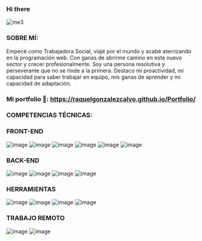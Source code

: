 ### Hi there 

![me3](https://github.com/raquelgonzalezcalvo/raquelgonzalezcalvo/assets/115733488/e6c412ef-c534-4ff0-bde8-12a392031a7d)

### SOBRE MÍ:

Empecé como Trabajadora Social, viajé por el mundo y acabé aterrizando en la programación web. Con ganas de abrirme camino en este nuevo sector y crecer profesionalmente. Soy una persona resolutiva y perseverante que no se rinde a la primera. 
Destaco mi proactividad, mi capacidad para saber trabajar en equipo, mis ganas de aprender y mi capacidad de adaptación.

### Mi portfolio 📁: https://raquelgonzalezcalvo.github.io/Portfolio/

### COMPETENCIAS TÉCNICAS:

### FRONT-END

![image](https://user-images.githubusercontent.com/115733488/233001621-a043f89e-205a-44ce-8c7e-fe268d2c00a7.png) ![image](https://user-images.githubusercontent.com/115733488/233001666-97ea5d9c-80cc-4d20-a149-112c1ea2ef61.png) ![image](https://user-images.githubusercontent.com/115733488/233001714-07d1f74f-043c-4018-a108-1701942c7a03.png) ![image](https://user-images.githubusercontent.com/115733488/233002106-2fb194a0-39dc-4af5-b351-664508248876.png)
 ![image](https://user-images.githubusercontent.com/115733488/233001748-7196491e-9831-4e09-ac53-eb220f16e97a.png) ![image](https://user-images.githubusercontent.com/115733488/233001811-99623674-9304-4e74-b543-22df2422249d.png)


### BACK-END

![image](https://user-images.githubusercontent.com/115733488/233002839-9970f23c-e01a-4f1f-89af-9955bbb863a9.png) ![image](https://user-images.githubusercontent.com/115733488/233002895-991cf431-ceca-41f9-afa3-bd7fb927ca8e.png) ![image](https://user-images.githubusercontent.com/115733488/233002915-512eacd7-2f66-4e07-91d0-6afb4e005cef.png) ![image](https://user-images.githubusercontent.com/115733488/233002964-40e22d88-3bed-402c-9003-7fce2f0f1197.png) 


### HERRAMIENTAS

![image](https://user-images.githubusercontent.com/115733488/233003206-cdbc3be1-f230-4ced-b868-a371bef27e67.png) ![image](https://user-images.githubusercontent.com/115733488/233003231-11bfd4c5-6615-40db-85c8-e8015a6878cf.png) ![image](https://user-images.githubusercontent.com/115733488/233003251-2fd8d891-7a42-473b-b3e2-d69fac3f6657.png) ![image](https://user-images.githubusercontent.com/115733488/233003295-7ebd744d-cd56-4c27-a436-3eb8dfa065de.png)


### TRABAJO REMOTO

![image](https://user-images.githubusercontent.com/115733488/233003445-d7e75166-0d6e-41bc-af8e-2f9aa60d2876.png) ![image](https://user-images.githubusercontent.com/115733488/233003502-11a54d9c-ac3b-4926-9248-176c03008e71.png)









<!--
**raquelgonzalezcalvo/raquelgonzalezcalvo** is a ✨ _special_ ✨ repository because its `README.md` (this file) appears on your GitHub profile.

Here are some ideas to get you started:

- 🔭 I’m currently working on ...
- 🌱 I’m currently learning ...
- 👯 I’m looking to collaborate on ...
- 🤔 I’m looking for help with ...
- 💬 Ask me about ...
- 📫 How to reach me: ...
- 😄 Pronouns: ...
- ⚡ Fun fact: ...
-->
